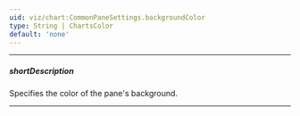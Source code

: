 ```yaml
---
uid: viz/chart:CommonPaneSettings.backgroundColor
type: String | ChartsColor
default: 'none'
---
```

---
##### shortDescription
Specifies the color of the pane's background.

---
